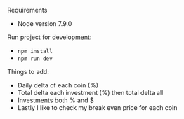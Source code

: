 Requirements
- Node version 7.9.0


Run project for development:
- `npm install`
- `npm run dev`

Things to add:  
- Daily delta of each coin (%)
- Total delta each investment (%) then total delta all
- Investments both % and $
- Lastly I like to check my break even price for each coin
